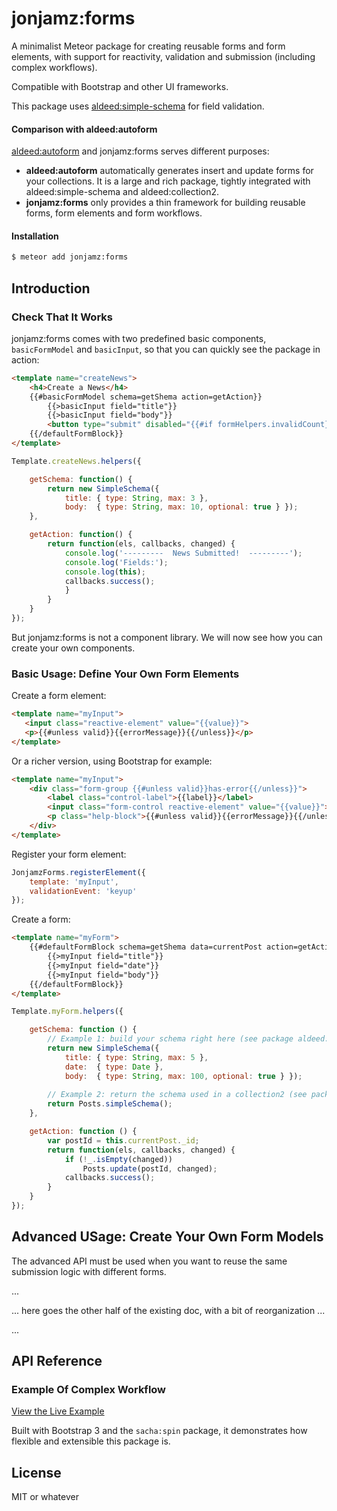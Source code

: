 # jonjamz:forms

A minimalist Meteor package for creating reusable forms and form elements, with support for reactivity, validation and submission (including complex workflows).

Compatible with Bootstrap and other UI frameworks.

This package uses [aldeed:simple-schema](https://github.com/aldeed/meteor-simple-schema) for field validation.

#### Comparison with aldeed:autoform

[aldeed:autoform](https://github.com/aldeed/meteor-autoform) and jonjamz:forms serves different purposes:
- **aldeed:autoform** automatically generates insert and update forms for your collections. It is a large and rich package, tightly integrated with aldeed:simple-schema and aldeed:collection2.
- **jonjamz:forms** only provides a thin framework for building reusable forms, form elements and form workflows.

#### Installation

```sh
$ meteor add jonjamz:forms
```


## Introduction

### Check That It Works

jonjamz:forms comes with two predefined basic components, `basicFormModel` and  `basicInput`, so that you  can quickly see the package in action:

```html
<template name="createNews">
    <h4>Create a News</h4>
    {{#basicFormModel schema=getShema action=getAction}}
        {{>basicInput field="title"}}
        {{>basicInput field="body"}}
        <button type="submit" disabled="{{#if formHelpers.invalidCount}}disabled{{/if}}">Submit</button>
    {{/defaultFormBlock}}
</template>
```
```javascript
Template.createNews.helpers({

	getSchema: function() {
		return new SimpleSchema({
			title: { type: String, max: 3 }, 
			body:  { type: String, max: 10, optional: true } });
	},

	getAction: function() {
        return function(els, callbacks, changed) {            
            console.log('---------  News Submitted!  ---------');
            console.log('Fields:');
            console.log(this);
            callbacks.success();
            }
		}
	}	
});
```
But jonjamz:forms is not a component library. We will now see how you can create your own components.

### Basic Usage: Define Your Own Form Elements

Create a form element:

```html
<template name="myInput">
   <input class="reactive-element" value="{{value}}">
   <p>{{#unless valid}}{{errorMessage}}{{/unless}}</p>
</template>
```

Or a richer version, using Bootstrap for example:

```html
<template name="myInput">
    <div class="form-group {{#unless valid}}has-error{{/unless}}">
        <label class="control-label">{{label}}</label>
        <input class="form-control reactive-element" value="{{value}}">
        <p class="help-block">{{#unless valid}}{{errorMessage}}{{/unless}}</p>
    </div>
</template>
```

Register your form element:
```javascript
JonjamzForms.registerElement({
	template: 'myInput',
	validationEvent: 'keyup'
});
```

Create a form:
```html
<template name="myForm">
    {{#defaultFormBlock schema=getShema data=currentPost action=getAction}}
        {{>myInput field="title"}}
        {{>myInput field="date"}}
        {{>myInput field="body"}}
    {{/defaultFormBlock}}
</template>
```

```javascript
Template.myForm.helpers({

	getSchema: function () {
		// Example 1: build your schema right here (see package aldeed:simple-schema)
		return new SimpleSchema({
			title: { type: String, max: 5 }, 
			date:  { type: Date }, 
			body:  { type: String, max: 100, optional: true } });
	
		// Example 2: return the schema used in a collection2 (see package aldeed:collection2)
		return Posts.simpleSchema();
	},

	getAction: function () {
		var postId = this.currentPost._id;    
		return function(els, callbacks, changed) {
            if (!_.isEmpty(changed))
				Posts.update(postId, changed);
            callbacks.success();
		}
	}	
});
```


## Advanced USage: Create Your Own Form Models

The advanced API must be used when you want to reuse the same submission logic with different forms.

...

... here goes the other half of the existing doc, with a bit of reorganization ...

...

## API Reference

### Example Of Complex Workflow

[View the Live Example](http://forms-example.meteor.com/)

Built with Bootstrap 3 and the `sacha:spin` package, it demonstrates how flexible and extensible this package is.


## License

MIT or whatever
